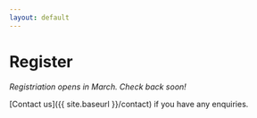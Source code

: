 ```yaml
---
layout: default
---
```


# Register

*Registriation opens in March. Check back soon!*

[Contact us]({{ site.baseurl }}/contact) if you have any enquiries.
